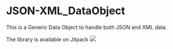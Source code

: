 # JSON-XML_DataObject

This is a Generic Data Object to handle both JSON and XML data.

The library is available on Jitpack
[![](https://jitpack.io/v/projectdelta6/JSON-XML_DataObject.svg)](https://jitpack.io/#projectdelta6/JSON-XML_DataObject)

